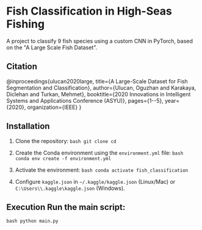 # Fish Classification in High-Seas Fishing 

A project to classify 9 fish species using a custom CNN in PyTorch, based on the "A Large Scale Fish Dataset". 

## Citation 

@inproceedings{ulucan2020large, 
  title={A Large-Scale Dataset for Fish Segmentation and Classification}, 
  author={Ulucan, Oguzhan and Karakaya, Diclehan and Turkan, Mehmet},
  booktitle={2020 Innovations in Intelligent Systems and Applications Conference (ASYU)}, 
  pages={1--5}, 
  year={2020}, 
  organization={IEEE} 
} 

## Installation 

1. Clone the repository: ```bash git clone cd ``` 

2. Create the Conda environment using the `environment.yml` file: ```bash conda env create -f environment.yml ``` 

3. Activate the environment: ```bash conda activate fish_classification ``` 

4. Configure `kaggle.json` in `~/.kaggle/kaggle.json` (Linux/Mac) or `C:\Users\\.kaggle\kaggle.json` (Windows). 

## Execution Run the main script: 

```bash python main.py ```
